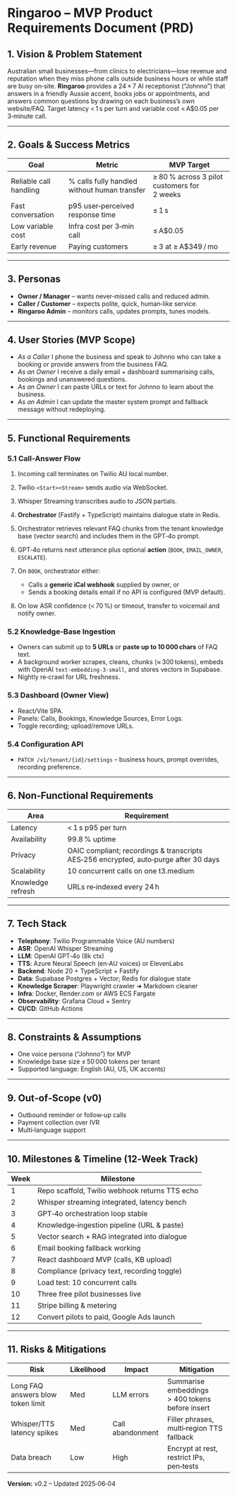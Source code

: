 # Ringaroo – MVP Product Requirements Document (PRD)

## 1. Vision & Problem Statement

Australian small businesses—from clinics to electricians—lose revenue and reputation when they miss phone calls outside business hours or while staff are busy on‑site. **Ringaroo** provides a 24 × 7 AI receptionist (“Johnno”) that answers in a friendly Aussie accent, books jobs or appointments, and answers common questions by drawing on each business’s own website/FAQ. Target latency < 1 s per turn and variable cost < A\$0.05 per 3‑minute call.

---

## 2. Goals & Success Metrics

| Goal                   | Metric                                       | MVP Target                                  |
| ---------------------- | -------------------------------------------- | ------------------------------------------- |
| Reliable call handling | % calls fully handled without human transfer | ≥ 80 % across 3 pilot customers for 2 weeks |
| Fast conversation      | p95 user‑perceived response time             | ≤ 1 s                                       |
| Low variable cost      | Infra cost per 3‑min call                    | ≤ A\$0.05                                   |
| Early revenue          | Paying customers                             | ≥ 3 at ≥ A\$349 / mo                        |

---

## 3. Personas

* **Owner / Manager** – wants never‑missed calls and reduced admin.
* **Caller / Customer** – expects polite, quick, human‑like service.
* **Ringaroo Admin** – monitors calls, updates prompts, tunes models.

---

## 4. User Stories (MVP Scope)

* *As a Caller* I phone the business and speak to Johnno who can take a booking or provide answers from the business FAQ.
* *As an Owner* I receive a daily email + dashboard summarising calls, bookings and unanswered questions.
* *As an Owner* I can paste URLs or text for Johnno to learn about the business.
* *As an Admin* I can update the master system prompt and fallback message without redeploying.

---

## 5. Functional Requirements

### 5.1 Call‑Answer Flow

1. Incoming call terminates on Twilio AU local number.
2. Twilio `<Start><Stream>` sends audio via WebSocket.
3. Whisper Streaming transcribes audio to JSON partials.
4. **Orchestrator** (Fastify + TypeScript) maintains dialogue state in Redis.
5. Orchestrator retrieves relevant FAQ chunks from the tenant knowledge base (vector search) and includes them in the GPT‑4o prompt.
6. GPT‑4o returns next utterance plus optional **action** (`BOOK`, `EMAIL_OWNER`, `ESCALATE`).
7. On `BOOK`, orchestrator either:

   * Calls a **generic iCal webhook** supplied by owner, or
   * Sends a booking details email if no API is configured (MVP default).
8. On low ASR confidence (< 70 %) or timeout, transfer to voicemail and notify owner.

### 5.2 Knowledge‑Base Ingestion

* Owners can submit up to **5 URLs** or **paste up to 10 000 chars** of FAQ text.
* A background worker scrapes, cleans, chunks (≈ 300 tokens), embeds with OpenAI `text-embedding-3-small`, and stores vectors in Supabase.
* Nightly re‑crawl for URL freshness.

### 5.3 Dashboard (Owner View)

* React/Vite SPA.
* Panels: Calls, Bookings, Knowledge Sources, Error Logs.
* Toggle recording; upload/remove URLs.

### 5.4 Configuration API

* `PATCH /v1/tenant/{id}/settings` – business hours, prompt overrides, recording preference.

---

## 6. Non‑Functional Requirements

| Area              | Requirement                                                                          |
| ----------------- | ------------------------------------------------------------------------------------ |
| Latency           | < 1 s p95 per turn                                                                   |
| Availability      | 99.8 % uptime                                                                        |
| Privacy           | OAIC compliant; recordings & transcripts AES‑256 encrypted, auto‑purge after 30 days |
| Scalability       | 10 concurrent calls on one t3.medium                                                 |
| Knowledge refresh | URLs re‑indexed every 24 h                                                           |

---

## 7. Tech Stack

* **Telephony**: Twilio Programmable Voice (AU numbers)
* **ASR**: OpenAI Whisper Streaming
* **LLM**: OpenAI GPT‑4o (8k ctx)
* **TTS**: Azure Neural Speech (en‑AU voices) or ElevenLabs
* **Backend**: Node 20 + TypeScript + Fastify
* **Data**: Supabase Postgres + Vector; Redis for dialogue state
* **Knowledge Scraper**: Playwright crawler ➜ Markdown cleaner
* **Infra**: Docker, Render.com or AWS ECS Fargate
* **Observability**: Grafana Cloud + Sentry
* **CI/CD**: GitHub Actions

---

## 8. Constraints & Assumptions

* One voice persona (“Johnno”) for MVP
* Knowledge base size ≤ 50 000 tokens per tenant
* Supported language: English (AU, US, UK accents)

---

## 9. Out‑of‑Scope (v0)

* Outbound reminder or follow‑up calls
* Payment collection over IVR
* Multi‑language support

---

## 10. Milestones & Timeline (12‑Week Track)

| Week | Milestone                                      |
| ---- | ---------------------------------------------- |
| 1    | Repo scaffold, Twilio webhook returns TTS echo |
| 2    | Whisper streaming integrated, latency bench    |
| 3    | GPT‑4o orchestration loop stable               |
| 4    | Knowledge‑ingestion pipeline (URL & paste)     |
| 5    | Vector search + RAG integrated into dialogue   |
| 6    | Email booking fallback working                 |
| 7    | React dashboard MVP (calls, KB upload)         |
| 8    | Compliance (privacy text, recording toggle)    |
| 9    | Load test: 10 concurrent calls                 |
| 10   | Three free pilot businesses live               |
| 11   | Stripe billing & metering                      |
| 12   | Convert pilots to paid, Google Ads launch      |

---

## 11. Risks & Mitigations

| Risk                              | Likelihood | Impact           | Mitigation                                      |
| --------------------------------- | ---------- | ---------------- | ----------------------------------------------- |
| Long FAQ answers blow token limit | Med        | LLM errors       | Summarise embeddings > 400 tokens before insert |
| Whisper/TTS latency spikes        | Med        | Call abandonment | Filler phrases, multi‑region TTS fallback       |
| Data breach                       | Low        | High             | Encrypt at rest, restrict IPs, pen‑tests        |

**Version:** v0.2 – Updated 2025‑06‑04
